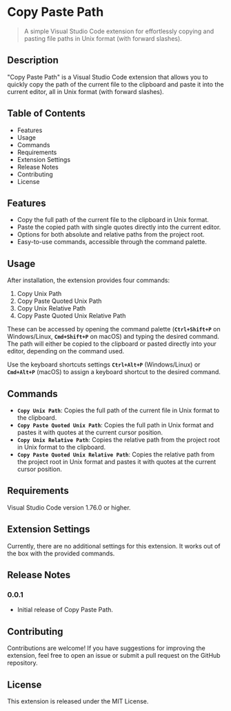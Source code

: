 <!-- README.md -->

# **Copy Paste Path**

> A simple Visual Studio Code extension for effortlessly copying and pasting file paths in Unix format (with forward slashes).

## **Description**

"Copy Paste Path" is a Visual Studio Code extension that allows you to quickly copy the path of the current file to the clipboard and paste it into the current editor, all in Unix format (with forward slashes).

## **Table of Contents**

- Features
- Usage
- Commands
- Requirements
- Extension Settings
- Release Notes
- Contributing
- License

## **Features**

- Copy the full path of the current file to the clipboard in Unix format.
- Paste the copied path with single quotes directly into the current editor.
- Options for both absolute and relative paths from the project root.
- Easy-to-use commands, accessible through the command palette.

## **Usage**

After installation, the extension provides four commands:

1. Copy Unix Path
2. Copy Paste Quoted Unix Path
3. Copy Unix Relative Path
4. Copy Paste Quoted Unix Relative Path

These can be accessed by opening the command palette (**`Ctrl+Shift+P`** on Windows/Linux, **`Cmd+Shift+P`** on macOS) and typing the desired command. The path will either be copied to the clipboard or pasted directly into your editor, depending on the command used.

Use the keyboard shortcuts settings **`Ctrl+Alt+P`** (Windows/Linux) or **`Cmd+Alt+P`** (macOS) to assign a keyboard shortcut to the desired command.

## **Commands**

- **`Copy Unix Path`**: Copies the full path of the current file in Unix format to the clipboard.
- **`Copy Paste Quoted Unix Path`**: Copies the full path in Unix format and pastes it with quotes at the current cursor position.
- **`Copy Unix Relative Path`**: Copies the relative path from the project root in Unix format to the clipboard.
- **`Copy Paste Quoted Unix Relative Path`**: Copies the relative path from the project root in Unix format and pastes it with quotes at the current cursor position.

## **Requirements**

Visual Studio Code version 1.76.0 or higher.

## **Extension Settings**

Currently, there are no additional settings for this extension. It works out of the box with the provided commands.

## **Release Notes**

### **0.0.1**

- Initial release of Copy Paste Path.

## **Contributing**

Contributions are welcome! If you have suggestions for improving the extension, feel free to open an issue or submit a pull request on the GitHub repository.

## **License**

This extension is released under the MIT License.
